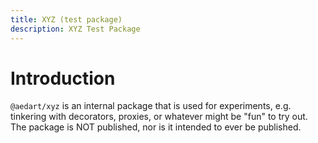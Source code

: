 ```yaml
---
title: XYZ (test package)
description: XYZ Test Package
---
```


# Introduction <Badge type="danger" text="Internal (not published)" vertical="middle" />

`@aedart/xyz` is an internal package that is used for experiments, e.g. tinkering with decorators, proxies, or whatever might be "fun" to try out.
The package is NOT published, nor is it intended to ever be published.
